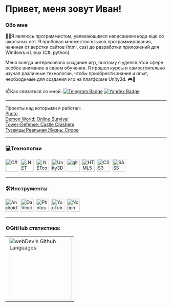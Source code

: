 # Привет, меня зовут Иван!  

### Обо мне  
👨‍💻Я являюсь программистом, увлекающимся написанием кода еще со школьных лет. Я пробовал множество языков программирования, начиная от верстки сайтов (html, css) до разработки приложений для Windows и Linux (C#, python).

Меня всегда интересовало создание игр, поэтому я уделял этой сфере особое внимание в своем обучении. Я прошел курсы и самостоятельно изучал различные технологии, чтобы приобрести знания и опыт, необходимые для создания игр на платформе Unity3d. 🎮💪

📫Как связаться со мной: [![Telegram Badge](https://img.shields.io/badge/-Astar0th9-blue?style=flat&logo=Telegram&logoColor=white)](https://t.me/Astar0th9) [![Yandex Badge](https://img.shields.io/badge/-Email-red?style=flat&logo=Gmail&logoColor=white)](mailto:astar0th-9@yandex.ru)  

---

Проекты над которыми я работал:<br>
<a href="https://github.com/FeliRud/PhotoGit">Photo</a><br>
<a href="https://play.google.com/store/apps/details?id=com.demon.world_mmorpg_online_pvp_pve_2d">Demon World: Online Survival</a><br>
<a href="https://play.google.com/store/apps/details?id=com.dobrart.tower.defender">Tower-Defense: Castle Crashers</a><br>
<a href="https://play.google.com/store/apps/details?id=com.DobrArt.TheEvolution">Туземцы Реальная Жизнь: Споре</a>

--- 

### 💻Технологии  
<div align="left">  
  <img src="https://profilinator.rishav.dev/skills-assets/csharp-original.svg" title="C#" alt="C#" height="40"/>&nbsp
  <img src="https://profilinator.rishav.dev/skills-assets/dot-net-original-wordmark.svg" title=".NET" alt=".NET" height="40"/>&nbsp
  <img src="https://profilinator.rishav.dev/skills-assets/dotnetcore.png" title=".NETcore" alt=".NETcore" height="40"/>&nbsp
  <img src="https://profilinator.rishav.dev/skills-assets/unity.png" title="Unity3D" alt="Unity3D" height="40"/>&nbsp
  <img src="https://profilinator.rishav.dev/skills-assets/git-scm-icon.svg" title="git" alt="git" height="40"/>&nbsp
  <img src="https://profilinator.rishav.dev/skills-assets/html5-original-wordmark.svg" title="HTML5" alt="HTML5" height="40"/>&nbsp
  <img src="https://profilinator.rishav.dev/skills-assets/css3-original-wordmark.svg" title="CSS3" alt="CSS3" height="40"/>&nbsp
  <img src="https://profilinator.rishav.dev/skills-assets/sass-original.svg" title="SASS" alt="SASS" height="40"/>&nbsp
</div>  

--- 

### 🛠Инструменты  
<div align="left">  
  <img src="https://profilinator.rishav.dev/skills-assets/android-original-wordmark.svg" title="Android" alt="Android" height="40"/>&nbsp
  <img src="https://upload.wikimedia.org/wikipedia/commons/9/90/DaVinci_Resolve_17_logo.svg" title="DaVinciResolve" alt="DaVinciResolve" height="40"/>&nbsp
  <img src="https://upload.wikimedia.org/wikipedia/commons/a/af/Adobe_Photoshop_CC_icon.svg" title="Photoshop" alt="Photoshop" width="40" height="40"/>&nbsp
  <img src="https://upload.wikimedia.org/wikipedia/commons/0/09/YouTube_full-color_icon_%282017%29.svg" title="YouTube" alt="YouTube" height="40"/>&nbsp
  <img src="https://upload.wikimedia.org/wikipedia/commons/e/e9/Notion-logo.svg" title="Notion" alt="Notion" height="40"/>&nbsp
</div>  

---

### ⚙️GitHub статистика: 
<table>
  <tr>
    <td>
      <img height="195px" align="right" alt="webDev's Github Languages" src="https://github-readme-stats-sigma-five.vercel.app/api/top-langs/?username=Astar0th7&layout=compact&theme=vision-friendly-dark" />
    </td>
  </tr>
</table>
